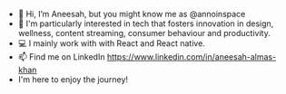 - 👋 Hi, I’m Aneesah, but you might know me as @annoinspace
- 🌟 I'm particularly interested in tech that fosters innovation in design, wellness, content streaming, consumer behaviour and productivity.
- 💻 I mainly work with with React and React native.
- 📫 Find me on LinkedIn https://www.linkedin.com/in/aneesah-almas-khan
- I'm here to enjoy the journey!


